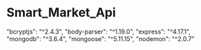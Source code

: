 # Smart_Market_Api
"bcryptjs": "^2.4.3",
    "body-parser": "^1.19.0",
    "express": "^4.17.1",
    "mongodb": "^3.6.4",
    "mongoose": "^5.11.15",
   "nodemon": "^2.0.7"
